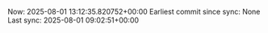 Now: 2025-08-01 13:12:35.820752+00:00 Earliest commit since sync: None Last sync: 2025-08-01 09:02:51+00:00
